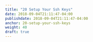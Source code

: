 ```yaml
---
title: "20 Setup Your Ssh Keys"
date: 2018-09-04T21:11:47-04:00
publishdate: 2018-09-04T21:11:47-04:00
anchor: 20-setup-your-ssh-keys
weight: 40
draft: true
---
```

